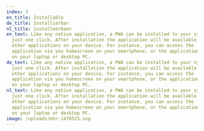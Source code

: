 ```yaml
---
index: 3
en_title: Installable
de_title: Installierbar
nl_title: installeerbaar
en_text: Like any native application, a PWA can be installed to your system by
  just one click. After installation the application will be available like all
  other applications on your device. For instance, you can access the
  application via you homescreen on your smartphone, or the application launcher
  on your laptop or desktop PC.
de_text: Like any native application, a PWA can be installed to your system by
  just one click. After installation the application will be available like all
  other applications on your device. For instance, you can access the
  application via you homescreen on your smartphone, or the application launcher
  on your laptop or desktop PC.
nl_text: Like any native application, a PWA can be installed to your system by
  just one click. After installation the application will be available like all
  other applications on your device. For instance, you can access the
  application via you homescreen on your smartphone, or the application launcher
  on your laptop or desktop PC.
image: /uploads/ehr-1476525.svg
---
```

